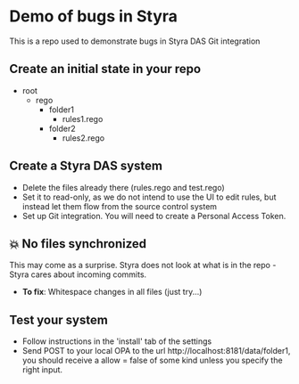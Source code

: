 # Demo of bugs in Styra

This is a repo used to demonstrate bugs in Styra DAS Git integration

## Create an initial state in your repo

* root
  * rego
    * folder1
      * rules1.rego
    * folder2
      * rules2.rego  

## Create a Styra DAS system

* Delete the files already there (rules.rego and test.rego)
* Set it to read-only, as we do not intend to use the UI to edit rules, but instead let them flow from the source control system
* Set up Git integration. You will need to create a Personal Access Token.

## :boom: No files synchronized

This may come as a surprise. Styra does not look at what is in the repo - Styra cares about incoming commits.

* **To fix**: Whitespace changes in all files (just try...)

## Test your system

* Follow instructions in the 'install' tab of the settings
* Send POST to your local OPA to the url http://localhost:8181/data/folder1, you should receive a allow = false of some kind unless you specify the right input.
